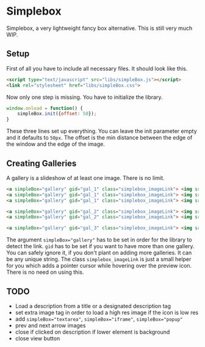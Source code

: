 # Simplebox
Simplebox, a very lightweight fancy box alternative. This is still very much WIP.

## Setup
First of all you have to include all necessary files. It should look like this.
```html
<script type="text/javascript" src="libs/simpleBox.js"></script>
<link rel="stylesheet" href="libs/simpleBox.css">
```

Now only one step is missing. You have to initialize the library.
```javascript
window.onload = function() {
	simpleBox.init({offset: 50});
}
```
These three lines set up everything. You can leave the init parameter empty and it defaults to `50px`. The offset is the min distance between the edge of the window and the edge of the image.

## Creating Galleries
A gallery is a slideshow of at least one image. There is no limit.
```html
<a simpleBox="gallery" gid="gal_1" class="simplebox_imageLink"> <img src="test_1.jpg"> </a>
<a simpleBox="gallery" gid="gal_1" class="simplebox_imageLink"> <img src="test_2.jpg"> </a>
<a simpleBox="gallery" gid="gal_1" class="simplebox_imageLink"> <img src="test_3.jpg"> </a>

<a simpleBox="gallery" gid="gal_2" class="simplebox_imageLink"> <img src="test_1.jpg"> </a>
<a simpleBox="gallery" gid="gal_2" class="simplebox_imageLink"> <img src="test_2.jpg"> </a>

<a simpleBox="gallery" gid="gal_3" class="simplebox_imageLink"> <img src="test_3.jpg"> </a>
```
The argument `simpleBox="gallery"` has to be set in order for the library to detect the link. `gid` has to be set if you want to have more than one gallery. You can safely ignore it, if you don't plant on adding more galleries. It can be any unique string. The class `simplebox_imageLink` is just a small helper for you which adds a pointer cursor while hovering over the preview icon. There is no need on using this.

## TODO
- Load a description from a title or a designated description tag
- set extra image tag in order to load a high res image if the icon is low res
- add `simpleBox="textarea"`, `simpleBox="iframe"`, `simpleBox="popup"`
- prev and next arrow images
- close if clicked on description if lower element is background
- close view button